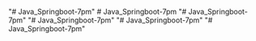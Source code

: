 "# Java_Springboot-7pm" 
#   J a v a _ S p r i n g b o o t - 7 p m  
 "# Java_Springboot-7pm" 
"# Java_Springboot-7pm" 
"# Java_Springboot-7pm" 
"# Java_Springboot-7pm" 
